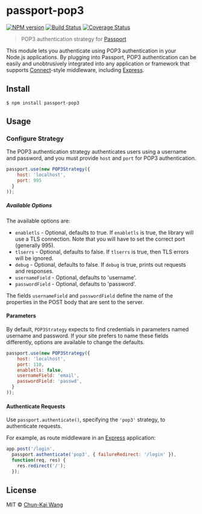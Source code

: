 # passport-pop3

[![NPM version][npm-image]][npm-url]
[![Build Status][travis-image]][travis-url]
[![Coverage Status][codecov-image]][codecov-url]

> POP3 authentication strategy for [Passport](http://passportjs.org/)

This module lets you authenticate using POP3 authentication in your Node.js applications.
By plugging into Passport, POP3 authentication can be easily and
unobtrusively integrated into any application or framework that supports
[Connect](http://www.senchalabs.org/connect/)-style middleware, including
[Express](http://expressjs.com/).

## Install

```
$ npm install passport-pop3
```

## Usage

### Configure Strategy

The POP3 authentication strategy authenticates users using a username and password, and you must provide `host` and `port` for POP3 authentication.

```js
passport.use(new POP3Strategy({
    host: 'localhost',
    port: 995
  }
));
```

##### Available Options

The available options are:

* `enabletls` - Optional, defaults to true. If `enabletls` is true, the library will use a TLS connection. Note that you will have to set the correct port (generally 995).
* `tlserrs` - Optional, defaults to false. If `tlserrs` is true, then TLS errors will be ignored.
* `debug` - Optional, defaults to false. If `debug` is true, prints out requests and responses.
* `usernameField` - Optional, defaults to 'username'.
* `passwordField` - Optional, defaults to 'password'.

The fields `usernameField` and `passwordField` define the name of the properties in the POST body that are sent to the server.

#### Parameters

By default, `POP3Strategy` expects to find credentials in parameters
named username and password. If your site prefers to name these fields
differently, options are available to change the defaults.

```js
passport.use(new POP3Strategy({
    host: 'localhost',
    port: 110,
    enabletls: false,
    usernameField: 'email',
    passwordField: 'passwd',
  }
));
```

#### Authenticate Requests

Use `passport.authenticate()`, specifying the `'pop3'` strategy, to
authenticate requests.

For example, as route middleware in an [Express](http://expressjs.com/)
application:

```js
app.post('/login',
  passport.authenticate('pop3', { failureRedirect: '/login' }),
  function(req, res) {
    res.redirect('/');
  });
```

## License

MIT © [Chun-Kai Wang](https://github.com/chunkai1312)

[npm-image]: https://img.shields.io/npm/v/passport-pop3.svg
[npm-url]: https://npmjs.org/package/passport-pop3
[travis-image]: https://img.shields.io/travis/chunkai1312/passport-pop3.svg
[travis-url]: https://travis-ci.org/chunkai1312/passport-pop3
[codecov-image]: https://img.shields.io/codecov/c/github/chunkai1312/passport-pop3.svg
[codecov-url]: https://codecov.io/gh/chunkai1312/passport-pop3

